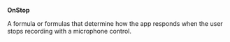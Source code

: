 **OnStop**

A formula or formulas that determine how the app responds when the user stops recording with a microphone control.
